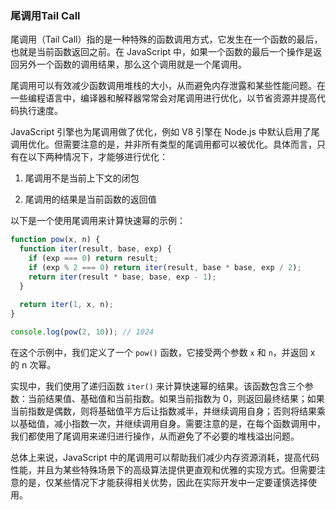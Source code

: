 ### 尾调用Tail Call

尾调用（Tail Call）指的是一种特殊的函数调用方式，它发生在一个函数的最后，也就是当前函数返回之前。在 JavaScript 中，如果一个函数的最后一个操作是返回另外一个函数的调用结果，那么这个调用就是一个尾调用。

尾调用可以有效减少函数调用堆栈的大小，从而避免内存泄露和某些性能问题。在一些编程语言中，编译器和解释器常常会对尾调用进行优化，以节省资源并提高代码执行速度。

JavaScript 引擎也为尾调用做了优化，例如 V8 引擎在 Node.js 中默认启用了尾调用优化。但需要注意的是，并非所有类型的尾调用都可以被优化。具体而言，只有在以下两种情况下，才能够进行优化：

1. 尾调用不是当前上下文的闭包

2. 尾调用的结果是当前函数的返回值

以下是一个使用尾调用来计算快速幂的示例：

```javascript
function pow(x, n) {
  function iter(result, base, exp) {
    if (exp === 0) return result;
    if (exp % 2 === 0) return iter(result, base * base, exp / 2);
    return iter(result * base, base, exp - 1);
  }
  
  return iter(1, x, n);
}

console.log(pow(2, 10)); // 1024
```

在这个示例中，我们定义了一个 `pow()` 函数，它接受两个参数 `x` 和 `n`，并返回 x 的 n 次幂。

实现中，我们使用了递归函数 `iter()` 来计算快速幂的结果。该函数包含三个参数：当前结果值、基础值和当前指数。如果当前指数为 0，则返回最终结果；如果当前指数是偶数，则将基础值平方后让指数减半，并继续调用自身；否则将结果乘以基础值，减小指数一次，并继续调用自身。需要注意的是，在每个函数调用中，我们都使用了尾调用来递归进行操作，从而避免了不必要的堆栈溢出问题。

总体上来说，JavaScript 中的尾调用可以帮助我们减少内存资源消耗，提高代码性能，并且为某些特殊场景下的高级算法提供更直观和优雅的实现方式。但需要注意的是，仅某些情况下才能获得相关优势，因此在实际开发中一定要谨慎选择使用。
